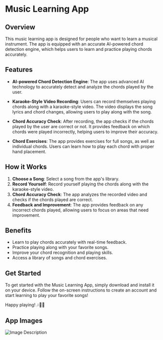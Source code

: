 # Music Learning App

## Overview

This music learning app is designed for people who want to learn a musical instrument. The app is equipped with an accurate AI-powered chord detection engine, which helps users to learn and practice playing chords accurately.

## Features

- **AI-powered Chord Detection Engine**: The app uses advanced AI technology to accurately detect and analyze the chords played by the user.

- **Karaoke-Style Video Recording**: Users can record themselves playing chords along with a karaoke-style video. The video displays the song lyrics and chord changes, allowing users to play along with the song.

- **Chord Accuracy Check**: After recording, the app checks if the chords played by the user are correct or not. It provides feedback on which chords were played incorrectly, helping users to improve their accuracy.

- **Chord Exercises**: The app provides exercises for full songs, as well as individual chords. Users can learn how to play each chord with proper hand placement.

## How it Works

1. **Choose a Song**: Select a song from the app's library.
2. **Record Yourself**: Record yourself playing the chords along with the karaoke-style video.
3. **Chord Accuracy Check**: The app analyzes the recorded video and checks if the chords played are correct.
4. **Feedback and Improvement**: The app provides feedback on any incorrect chords played, allowing users to focus on areas that need improvement.

## Benefits

- Learn to play chords accurately with real-time feedback.
- Practice playing along with your favorite songs.
- Improve your chord recognition and playing skills.
- Access a library of songs and chord exercises.

## Get Started

To get started with the Music Learning App, simply download and install it on your device. Follow the on-screen instructions to create an account and start learning to play your favorite songs!

Happy playing! 🎶🎸🎹

## App Images
![Image Description](image_url)
